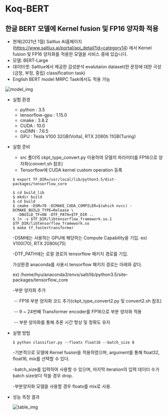 # Koq-BERT

## 한글 BERT 모델에 Kernel fusion 및 FP16 양자화 적용

- 현재(2021년 1월) Saltlux AI홈페이지(https://www.saltlux.ai/portal/api_detail?id=category14) 에서 Kernel fusion 및 FP16 양자화를 적용한 모델을 서비스 중에 있습니다.
- 모델: BERT-Large
- 데이터셋: Saltlux에서 제공한 감성분석 evalutaion dataset(한 문장에 대한 극성(긍정, 부정, 중립) classification task)
- English BERT model MRPC Task에서도 적용 가능

![model_img](https://user-images.githubusercontent.com/33375019/105456789-1d9de100-5cc9-11eb-9e75-e01404f0784d.png)

- 실험 환경
  - python : 3.5
  - tensorflow-gpu : 1.15.0
  - cmake : 3.8.2
  - CUDA : 10.0
  - cuDNN : 7.6.5
  - GPU : Tesla V100 32GB(Volta), RTX 2080ti 11GB(Turing)


- 실험 준비

  - src 폴더의 ckpt_type_convert.py 이용하여 모델의 파라미터를 FP16으로 양자화(convert.sh 참조)
  - Tensorflow에 CUDA kernel custom operation 등록

  ```shell
  $ export TF_DIR=/usr/local/lib/python3.5/dist-packages/tensorflow_core
  
  $ cd build_lib
  $ mkdir build
  $ cd build
  $ cmake -DSM=70 -DCMAKE_CUDA_COMPILER=$(which nvcc) -DCMAKE_BUILD_TYPE=Release \
    -DBUILD_TF=ON -DTF_PATH=$TF_DIR ..
  $ ln -s $TF_DIR/libtensorflow_framework.so.1 $TF_DIR/libtensorflow_framework.so
  $ make tf_fastertransformer
  ```

  -DSM에는 사용하는 GPU에 해당하는 Compute Capability을 기입. ex) V100(70), RTX 2080ti(75)

  -DTF_PATH에는 로컬 경로의 tensorflow 패키지 경로를 기입.

   가상환경 anaconda를 사용시 tensorflow 패키지 경로는 아래와 같다.

    ex) /home/hyu/anaconda3/envs/salt/lib/python3.5/site-packages/tensorflow_core

  -부분 양자화 추가

  ​	-- FP16 부분 양자화 코드 추가(ckpt_type_convert2.py 및 convert2.sh 참조) 

  ​	-- 9 ~ 24번째 Transformer encoder를 FP16으로 부분 양자화 적용

  ​	-- 부분 양자화를 통해 추론 시간 향상 및 정확도 유지

  

- 실행 방법

  ```shell
  $ python classifier.py --floatx float16 --batch_size 8
  ```

  -기본적으로 모델에 Kernel fusion을 적용하였으며, argument를 통해 float32, float16, mix를 선택할 수 있다.

  -batch_size를 입력하여 사용할 수 있으며, 마지막 iteration의 입력 데이터 수가 batch size보다 작을 경우 drop.

  -부분양자화 모델을 사용할 경우 floatx를 mix로 사용.

  

- 성능 측정 결과

  ![table_img](https://user-images.githubusercontent.com/33375019/105458787-8a66aa80-5ccc-11eb-8c36-abb7074a8fff.png)
